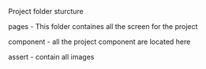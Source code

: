 Project folder sturcture

pages - This folder containes all the screen for the project

component - all the project component  are located here

assert - contain all images
